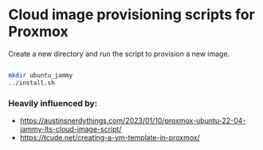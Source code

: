 # Cloud image provisioning scripts for Proxmox 


Create a new directory and run the script to provision a new image. 

```sh 

mkdir ubuntu_jammy
../install.sh 

```

### Heavily influenced by: 
- https://austinsnerdythings.com/2023/01/10/proxmox-ubuntu-22-04-jammy-lts-cloud-image-script/
- https://tcude.net/creating-a-vm-template-in-proxmox/
